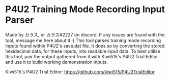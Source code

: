 # P4U2 Training Mode Recording Input Parser
 Made by カラス, or カラス#2227 on discord. If any issues are found with the tool, message me here about it ;) This tool parses training mode recording inputs found within P4U2's save.dat file. It does so by converting the stored hexidecimal data, for these inputs, into readable input data. To best utilize this tool, pair the output gathered from it with Kiwi515's P4U2 Trial Editor and use it to build working demonstration inputs.

Kiwi515's P4U2 Trial Editor: https://github.com/kiwi515/P4U2TrialEditor

